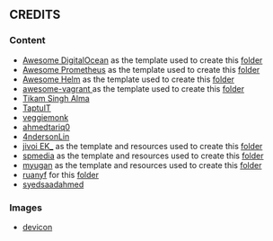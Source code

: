 ## CREDITS

### Content 

* [Awesome DigitalOcean](https://github.com/jonleibowitz/awesome-digitalocean) as the template used to create this [folder](./DigitalOcean/)
* [Awesome Prometheus](https://github.com/roaldnefs/awesome-prometheus) as the template used to create this [folder](./Prometheus/)
* [Awesome Helm](https://github.com/cdwv/awesome-helms) as the template used to create this [folder](./Helm/)
* [awesome-vagrant ](https://github.com/iJackUA/awesome-vagrant) as the template used to create this [folder](./Vagrant)
* [Tikam Singh Alma](https://github.com/Tikam02/DevOps-Guide)
* [TaptuIT](https://github.com/TaptuIT/awesome-devsecops)
* [veggiemonk](https://github.com/veggiemonk/awesome-docker)
* [ahmedtariq0](https://github.com/ahmedtariq01/Cloud-DevOps-Learning-Resources)
* [4ndersonLin](https://github.com/4ndersonLin/awesome-cloud-security)
* [jivoi EK_](https://github.com/jivoi) as the template and resources used to create this [folder](./OSINT/)
* [spmedia](https://github.com/spmedia) as the template and resources used to create this [folder](./OSINT/)
* [myugan](https://github.com/myugan/awesome-cicd-security) as the template and resources used to create this [folder](./CI%3ACD%20Security/)
* [ruanyf](https://github.com/ruanyf/simple-bash-scripts) for this [folder](./bash/scripts/)
* [syedsaadahmed](https://github.com/syedsaadahmed/Ansible-Playbook-Samples)


### Images

* [devicon](https://github.com/devicons/devicon)
